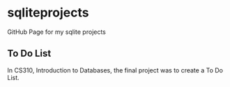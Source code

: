 # sqliteprojects
GitHub Page for my sqlite projects

## To Do List

In CS310, Introduction to Databases, the final project was to create a To Do List. 
